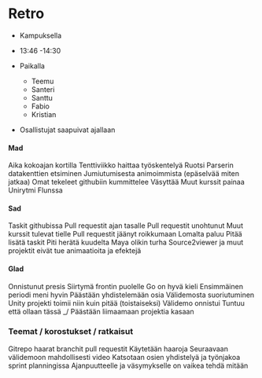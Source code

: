 # Retro

- Kampuksella
- 13:46 -14:30

- Paikalla
  - Teemu
  - Santeri
  - Santtu
  - Fabio
  - Kristian

- Osallistujat saapuivat ajallaan

#### Mad
Aika kokoajan kortilla
Tenttiviikko haittaa työskentelyä
Ruotsi
Parserin datakenttien etsiminen
Jumiutumisesta animoimmista (epäselvää miten jatkaa)
Omat tekeleet githubiin kummittelee
Väsyttää
Muut kurssit painaa
Unirytmi
Flunssa

#### Sad
Taskit githubissa
Pull requestit ajan tasalle
Pull requestit unohtunut
Muut kurssit tulevat tielle
Pull requestit jäänyt roikkumaan
Lomalta paluu
Pitää lisätä taskit
Piti herätä kuudelta
Maya olikin turha
Source2viewer ja muut projektit eivät tue animaatioita ja efektejä

#### Glad
Onnistunut presis
Siirtymä frontin puolelle
Go on hyvä kieli
Ensimmäinen periodi meni hyvin
Päästään yhdistelemään osia
Välidemosta suoriutuminen
Unity projekti toimii niin kuin pitää (toistaiseksi)
Välidemo onnistui
Tuntuu että ollaan tässä _/
Päästään liimaamaan projektia kasaan




### Teemat / korostukset / ratkaisut
Gitrepo haarat branchit pull requestit
Käytetään haaroja
Seuraavaan välidemoon mahdollisesti video
Katsotaan osien yhdistelyä ja työnjakoa sprint planningissa
Ajanpuutteelle ja väsymykselle on vaikea tehdä mitään


